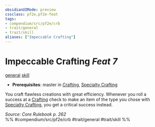 ```yaml
---
obsidianUIMode: preview
cssclass: pf2e,pf2e-feat
tags:
- compendium/src/pf2e/crb
- trait/general
- trait/skill
aliases: ["Impeccable Crafting"]
---
```

# Impeccable Crafting  *Feat 7*  
[general](../../rules/traits/general.md)  [skill](../../rules/traits/skill.md)  

- **Prerequisites**: master in [Crafting](../skills.md#Crafting), [Specialty Crafting](specialty-crafting.md)

You craft flawless creations with great efficiency. Whenever you roll a success at a [Crafting](../skills.md#Crafting) check to make an item of the type you chose with [Specialty Crafting](specialty-crafting.md), you get a critical success instead.

*Source: Core Rulebook p. 262*  
%% #compendium/src/pf2e/crb #trait/general #trait/skill %%